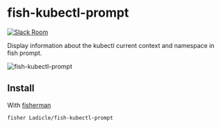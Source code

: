 # fish-kubectl-prompt

[![Slack Room][slack-badge]][slack-link]

Display information about the kubectl current context and namespace in fish prompt.

![fish-kubectl-prompt]

## Install

With [fisherman]

```
fisher Ladicle/fish-kubectl-prompt
```

[slack-link]: https://fisherman-wharf.herokuapp.com
[slack-badge]: https://fisherman-wharf.herokuapp.com/badge.svg
[fisherman]: https://github.com/fisherman/fisherman
[fish-kubectl-prompt]: https://cloud.githubusercontent.com/assets/8317250/13661599/777665a2-e6d7-11e5-9078-eae115fa140a.png
